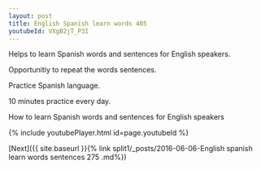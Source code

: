 ```yaml
---
layout: post
title: English Spanish learn words 405 
youtubeId: VXgB2jT_P3I
---
```

 
 
Helps to learn Spanish words and sentences for English speakers.

Opportunitiy to repeat the words sentences. 

Practice Spanish language. 
 
10 minutes practice every day. 
 
How to learn Spanish words and sentences for English speakers 
 
{% include youtubePlayer.html id=page.youtubeId %}
 
 
[Next]({{ site.baseurl }}{% link  split1/_posts/2016-06-06-English spanish learn words sentences 275 .md%})
 
